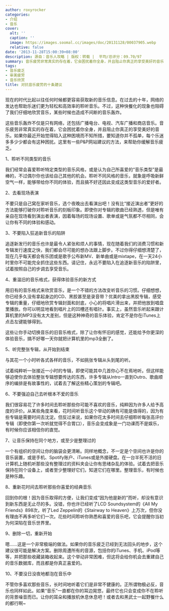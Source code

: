 ```yaml
---
author: roxyrocker
categories:
- 介绍
- 音乐
cover:
  alt: ''
  caption: ''
  image: https://images.soomal.cc/images/doc/20131128/00037905.webp
  relative: false
date: '2013-11-28T15:00:39+08:00'
description: 源自：音乐人攻略 | 版权：转载 |  平均/总评分：09.70/97
summary: 音乐疲劳非常真实的存在着，它会困扰着你全身，并且阻止你真正的享受美好的音乐。如果你最近开始觉得陷入这种困境而不知所措，要知道你并不孤单，每个乐迷多多少少都会有这种困扰。这里有一些P&P网站建议的方法，来帮助你缓解音乐疲乏。
tags:
- 音乐疲乏
- 审美疲劳
- 音乐欣赏
title: 对抗音乐疲劳的十条建议
---
```


现在的时代比起以往任何时候都更容易获取新的音乐信息。在过去的十年，网络的发达也帮助乐迷们更为轻松和高效率的聆听音乐。不过，这种快餐化的现象也阻碍了我们仔细地欣赏音乐，某些时候也造成不间断的音乐轰炸。

这些音乐轰炸不仅是只有网络，还包括广播电台、电视、汽车广播和商店音乐。音乐疲劳非常真实的存在着，它会困扰着你全身，并且阻止你真正的享受美好的音乐。如果你最近开始觉得陷入这种困境而不知所措，要知道你并不孤单，每个乐迷多多少少都会有这种困扰。这里有一些P&P网站建议的方法，来帮助你缓解音乐疲乏。

1、聆听不同类型的音乐

我们经常会喜爱聆听特定类型的音乐风格，或是认为自己所喜爱的“音乐类型”是最棒的，不过偶尔你也该给自己其他的机会。聆听不同风格的音乐，就象是呼吸新鲜空气一样，能够带给你不同的体验，而且搞不好还因此变成这类型音乐的爱好者。 

2、去看现场表演

不要只是自己窝在家听音乐，选个夜晚出去看演出吧！没有比“接近演出者”更好的方法能够打破你对聆听音乐的刻板印象。即使你对专辑的歌曲已经熟透，但是唯有亲自在现场看到演出者表演，因着每场的现场设置、歌单或是气氛都不尽相同，会让你有不同的体验和感动。 

3、不要陷入狂追新音乐的陷阱

追逐新发行的音乐也许是最令人紧张和烦人的事情，现在随着我们的消费习惯和新专辑发行速度之快，我们都会尽可能的想办法跟上脚步。不过你得仔细想清楚了，现在几乎每天都会有乐团或是歌手公布新MV、新单曲或是mixtape，在一天24小时里你不可能完全抓住这些东西。请记住，永远不要陷入在追逐新音乐的陷阱里，试着按照自己的步调去享受音乐。

4、重温旧的音乐格式，获得体验音乐的新方式

用旧有的音乐格式来欣赏音乐，是一个不错的方法改变听音乐的习惯。仔细想想，你已经多久没有拿起身边的CD、黑胶甚至是录音带？优美的拿出黑胶专辑，感受专辑的重量，仔细地欣赏专辑封面和封底，小心的将唱片滑出来，并把他放到唱盘里播放。你可以明显地看到唱片上的凹槽还有唱针。事实上，虽然音乐听起来跟计算机里的MP3没有太大差别，但是这种神奇的音乐体验，肯定不是你在iTunes上点击左键能够得到。

这些让你手动切换音乐的旧音乐格式，除了让你有怀旧的感觉，还能给予你更深的体验音乐，搞不好哪一天你就把计算机里的mp3全删了。

5、听完整张专辑，从开始到结束

与其花一个小时听各式各样的音乐，不如挑张专辑从头到尾的听。

试着纯粹听一张接近一小时的专辑，即使可能其中几首你心不在焉地听。但这样能够迫使你去体验整张专辑想要传达的东西，许多专辑从Intro一直到Outro、歌曲顺序的编排是有故事性的，试着去了解这些精心策划的专辑吧。

6、不要强迫自己去听根本不爱的音乐

我们很容易花了许多时间去聆听那些你可能不喜欢的音乐，纯粹因为许多人给予高度的评价。从某些角度来看，花时间听音乐这个举动的确有可能是值得的，因为有些专辑是需要时间去沈淀。但反过来说，如果你花太多时间去仔细聆听每张高评价专辑（即使你第一次听就觉得不合胃口），音乐会变成象是一门功课而不是娱乐，有时候你应该相信你的直觉。

7、让音乐保持在同个地方，或至少是整理过的

一个有组织的空间让你的脑袋会更清晰。同样地概念，不一定是个空间也许是你的音乐装置，或是手机、Spotify账户、iTunes或是外接硬盘。在一台半死不活的旧计算机上随机听那些没有整理过的资料夹会让你有思绪杂乱的体验。试着去把音乐保持在同个设备上，或者至少整理好它们，知道它们在哪里。整理音乐，有时候也是种乐趣。

8、重新花时间去聆听那些你喜爱的经典音乐

回到你的根！因为音乐取得的方便，让我们变成“因为他是新的”而听，却没有意识到新东西是无止尽的多。没错，你也许已经听了LCD Soundsystem的《All My Friends》898次，听了Led Zeppelin的《Stairway to Heaven》上万次，但你没有理由不再多听它们一次。花些时间聆听你熟悉和喜爱的音乐吧，它会提醒你当初为何深陷在音乐世界里。

9、删除一切，重新开始

嗯……这是一个非常极端的做法。如果你的音乐疲乏已经到无法回头的地步，这个建议很可能是解决方案。删除周遭所有的音源，包括你的iTunes、手机、iPod等等，并把那些收藏装箱收起来。这个举动非常困难，但这将会给你机会去重建自己的音乐数据库，而且都是你真正喜爱的。

10、不要没日没夜地都泡在音乐中

不管你多喜欢那些音乐，长时间地听着它们是非常不健康的。正所谓物极必反，音乐也同样如此。如果“音乐”一直都在你的耳边晃悠，最终它也只会变成你不在聆听的背景噪音而已。让你的耳朵和播放机休息休息吧！或者去和黑武士一起野餐什么的都行啊~